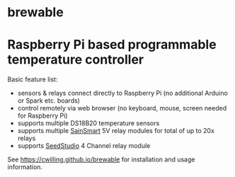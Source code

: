 # brewable

# Raspberry Pi based programmable temperature controller

Basic feature list:
* sensors & relays connect directly to Raspberry Pi (no additional Arduino or Spark etc. boards)
* control remotely via web browser (no keyboard, mouse, screen needed for Raspberry Pi)
* supports multiple DS18B20 temperature sensors
* supports multiple [SainSmart](http://www.sainsmart.com/sainsmart-relay-module-for-arduino-raspberry-pi.html) 5V relay modules for total of up to 20x relays
* supports [SeedStudio](http://www.seeedstudio.com/wiki/Raspberry_Pi_Relay_Board_v1.0) 4 Channel relay module

See https://cwilling.github.io/brewable for installation and usage information.

